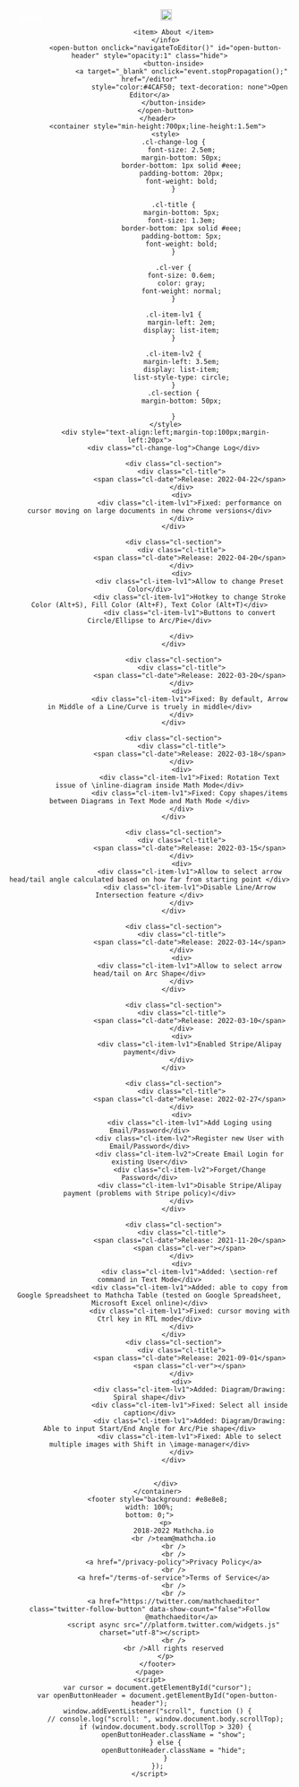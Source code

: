 
<!doctype html>
<html>

<head>
    <title>Mathcha</title>
    <meta name="viewport" content="width=device-width, initial-scale=1">
    <link rel="stylesheet" href="https://cdn.mathcha.io/main.css" />
    <link rel="icon" type="image/png" href="https://cdn.mathcha.io/resources/logo.png" />
</head>

<body>
    <script>
        function navigateToEditor() {
            var win = window.open("http://mathcha.io", '_blank');
            win.focus();
        }
        function navigateToLanding() {
            window.location.href = "/";
        }
    </script>
    <page>
        <header>
            <a href="/">
                <div style="margin-left: 20px;color: white;font-size: 17px; float: left;
                margin-top: 11px">Math</div>
                <img style="width: 20px; margin-top: 5px" src="image/logo-header.svg" />
            </a>
            <info class="info">

                <item> About </item>
            </info>
            <open-button onclick="navigateToEditor()" id="open-button-header" style="opacity:1" class="hide">
                <button-inside>
                    <a target="_blank" onclick="event.stopPropagation();" href="/editor"
                        style="color:#4CAF50; text-decoration: none">Open Editor</a>
                </button-inside>
            </open-button>
        </header>
        <container style="min-height:700px;line-height:1.5em">
            <style>
                .cl-change-log {
                    font-size: 2.5em;
                    margin-bottom: 50px;
                    border-bottom: 1px solid #eee;
                    padding-bottom: 20px;
                    font-weight: bold;
                }

                .cl-title {
                    margin-bottom: 5px;
                    font-size: 1.3em;
                    border-bottom: 1px solid #eee;
                    padding-bottom: 5px;
                    font-weight: bold;
                }

                .cl-ver {
                    font-size: 0.6em;
                    color: gray;
                    font-weight: normal;
                }

                .cl-item-lv1 {
                    margin-left: 2em;
                    display: list-item;
                }

                .cl-item-lv2 {
                    margin-left: 3.5em;
                    display: list-item;
                    list-style-type: circle;
                }
                .cl-section {
                    margin-bottom: 50px;
                    
                }
            </style>
            <div style="text-align:left;margin-top:100px;margin-left:20px">
                <div class="cl-change-log">Change Log</div>

                <div class="cl-section">
                    <div class="cl-title">
                        <span class="cl-date">Release: 2022-04-22</span>
                    </div>
                    <div>
                        <div class="cl-item-lv1">Fixed: performance on cursor moving on large documents in new chrome versions</div>
                    </div>
                </div>

                <div class="cl-section">
                    <div class="cl-title">
                        <span class="cl-date">Release: 2022-04-20</span>
                    </div>
                    <div>
                        <div class="cl-item-lv1">Allow to change Preset Color</div>
                        <div class="cl-item-lv1">Hotkey to change Stroke Color (Alt+S), Fill Color (Alt+F), Text Color (Alt+T)</div>
                        <div class="cl-item-lv1">Buttons to convert Circle/Ellipse to Arc/Pie</div>

                    </div>
                </div>

                <div class="cl-section">
                    <div class="cl-title">
                        <span class="cl-date">Release: 2022-03-20</span>
                    </div>
                    <div>
                        <div class="cl-item-lv1">Fixed: By default, Arrow in Middle of a Line/Curve is truely in middle</div>
                    </div>
                </div>

                <div class="cl-section">
                    <div class="cl-title">
                        <span class="cl-date">Release: 2022-03-18</span>
                    </div>
                    <div>
                        <div class="cl-item-lv1">Fixed: Rotation Text issue of \inline-diagram inside Math Mode</div>
                        <div class="cl-item-lv1">Fixed: Copy shapes/items between Diagrams in Text Mode and Math Mode </div>
                    </div>
                </div>

                <div class="cl-section">
                    <div class="cl-title">
                        <span class="cl-date">Release: 2022-03-15</span>
                    </div>
                    <div>
                        <div class="cl-item-lv1">Allow to select arrow head/tail angle calculated based on how far from starting point </div>
                        <div class="cl-item-lv1">Disable Line/Arrow Intersection feature </div>
                    </div>
                </div>

                <div class="cl-section">
                    <div class="cl-title">
                        <span class="cl-date">Release: 2022-03-14</span>
                    </div>
                    <div>
                        <div class="cl-item-lv1">Allow to select arrow head/tail on Arc Shape</div>
                    </div>
                </div>

                <div class="cl-section">
                    <div class="cl-title">
                        <span class="cl-date">Release: 2022-03-10</span>
                    </div>
                    <div>
                        <div class="cl-item-lv1">Enabled Stripe/Alipay payment</div>
                    </div>
                </div>

                <div class="cl-section">
                    <div class="cl-title">
                        <span class="cl-date">Release: 2022-02-27</span>
                    </div>
                    <div>
                        <div class="cl-item-lv1">Add Loging using Email/Password</div>
                        <div class="cl-item-lv2">Register new User with Email/Password</div>
                        <div class="cl-item-lv2">Create Email Login for existing User</div>
                        <div class="cl-item-lv2">Forget/Change Password</div>
                        <div class="cl-item-lv1">Disable Stripe/Alipay payment (problems with Stripe policy)</div>
                    </div>
                </div>

                <div class="cl-section">
                    <div class="cl-title">
                        <span class="cl-date">Release: 2021-11-20</span>
                        <span class="cl-ver"></span>
                    </div>
                    <div>
                        <div class="cl-item-lv1">Added: \section-ref command in Text Mode</div>
                        <div class="cl-item-lv1">Added: able to copy from Google Spreadsheet to Mathcha Table (tested on Google Spreadsheet, Microsoft Excel online)</div>
                        <div class="cl-item-lv1">Fixed: cursor moving with Ctrl key in RTL mode</div>
                    </div>
                </div>
                <div class="cl-section">
                    <div class="cl-title">
                        <span class="cl-date">Release: 2021-09-01</span>
                        <span class="cl-ver"></span>
                    </div>
                    <div>
                        <div class="cl-item-lv1">Added: Diagram/Drawing: Spiral shape</div>
                        <div class="cl-item-lv1">Fixed: Select all inside caption</div>
                        <div class="cl-item-lv1">Added: Diagram/Drawing: Able to input Start/End Angle for Arc/Pie shape</div>
                        <div class="cl-item-lv1">Fixed: Able to select multiple images with Shift in \image-manager</div>
                    </div>
                </div>


            </div>
        </container>
        <footer style="background: #e8e8e8;
    width: 100%;
    bottom: 0;">
            <p>
                2018-2022 Mathcha.io
                <br />team@mathcha.io
                <br />
                <br />
                <a href="/privacy-policy">Privacy Policy</a>
                <br />
                <a href="/terms-of-service">Terms of Service</a>
                <br />
                <br />
                <a href="https://twitter.com/mathchaeditor" class="twitter-follow-button" data-show-count="false">Follow
                    @mathchaeditor</a>
                <script async src="//platform.twitter.com/widgets.js" charset="utf-8"></script>
                <br />
                <br />All rights reserved
            </p>
        </footer>
    </page>
    <script>
        var cursor = document.getElementById("cursor");
        var openButtonHeader = document.getElementById("open-button-header");
        window.addEventListener("scroll", function () {
            // console.log("scroll: ", window.document.body.scrollTop);
            if (window.document.body.scrollTop > 320) {
                openButtonHeader.className = "show";
            } else {
                openButtonHeader.className = "hide";
            }
        });
    </script>
</body>

</html>
